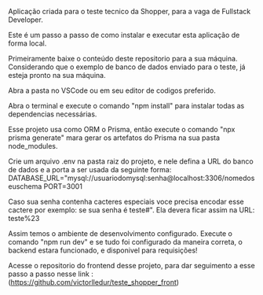 Aplicação criada para o teste tecnico da Shopper, para a vaga de Fullstack Developer.

Este é um passo a passo de como instalar e executar esta aplicação de forma local.

Primeiramente baixe o conteúdo deste repositorio para a sua máquina. Considerando que o exemplo de banco de dados enviado para o teste, já esteja pronto na sua máquina.

Abra a pasta no VSCode ou em seu editor de codigos preferido.

Abra o terminal e execute o comando "npm install" para instalar todas as dependencias necessárias.

Esse projeto usa como ORM o Prisma, então execute o comando "npx prisma generate" mara gerar os artefatos do Prisma na sua pasta node_modules.

Crie um arquivo .env na pasta raiz do projeto, e nele defina a URL do banco de dados e a porta a ser usada da seguinte forma:
DATABASE_URL="mysql://usuariodomysql:senha@localhost:3306/nomedoseuschema
PORT=3001

Caso sua senha contenha cacteres especiais voce precisa encodar esse cactere por exemplo: se sua senha é teste#". Ela devera ficar assim na URL: teste%23

Assim temos o ambiente de desenvolvimento configurado. Execute o comando "npm run dev" e se tudo foi configurado da maneira correta, o backend estara funcionado, e disponivel para requisições!

Acesse o repositorio do frontend desse projeto, para dar seguimento a esse passo a passo nesse link : (https://github.com/victorlledur/teste_shopper_front)
